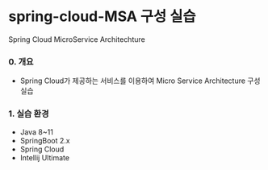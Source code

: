 # spring-cloud-MSA 구성 실습
Spring Cloud MicroService Architechture

### 0. 개요
- Spring Cloud가 제공하는 서비스를 이용하여 Micro Service Architecture 구성 실습

### 1. 실습 환경
- Java 8~11
- SpringBoot 2.x
- Spring Cloud
- Intellij Ultimate
